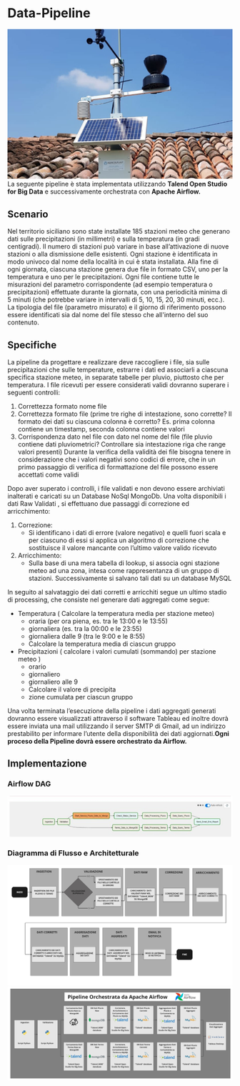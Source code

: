 # Data-Pipeline 
![](Image/stazioni-meteo-4.jpg)
La seguente pipeline è stata implementata utilizzando **Talend Open Studio for Big Data** e successivamente orchestrata con **Apache Airflow.**
## Scenario
Nel territorio siciliano sono state installate 185 stazioni meteo che generano dati sulle precipitazioni (in millimetri) e sulla temperatura (in gradi centigradi). Il numero di stazioni può variare in base all’attivazione di nuove stazioni o alla dismissione delle esistenti. Ogni stazione è identificata in modo univoco dal nome della località in cui è stata installata. Alla fine di ogni giornata, ciascuna stazione genera due file in formato CSV, uno per la temperatura e uno per le precipitazioni. Ogni file contiene tutte le misurazioni del parametro corrispondente (ad esempio temperatura o precipitazioni) effettuate durante la giornata, con una periodicità minima di 5 minuti (che potrebbe variare in intervalli di 5, 10, 15, 20, 30 minuti, ecc.). La tipologia del file (parametro misurato) e il giorno di riferimento possono essere identificati sia dal nome del file stesso che all'interno del suo contenuto.
## Specifiche
La pipeline da progettare e realizzare deve  raccogliere i file, sia sulle precipitazioni che sulle temperature, estrarre i dati ed associarli a ciascuna specifica stazione meteo, in separate tabelle per pluvio, piuttosto che per temperatura.
I file ricevuti per essere considerati validi dovranno superare i seguenti controlli:
1. Correttezza formato nome file
2.  Correttezza formato file (prime tre righe di intestazione, sono corrette? Il formato dei dati su ciascuna colonna è corretto? Es. prima colonna contiene un 	timestamp, seconda colonna contiene valori
3. Corrispondenza dato nel file con dato nel nome del file (file pluvio contiene dati pluviometrici? Controllare sia intestazione riga che range valori presenti)
Durante la verifica della validità dei file bisogna tenere in considerazione che i valori negativi sono codici di errore, che in un primo passaggio di verifica di formattazione del file possono essere accettati come validi

Dopo aver superato i controlli, i file validati e non devono essere archiviati inalterati e caricati su un Database NoSql MongoDb. Una volta disponibili i dati Raw Validati , si effettuano due passaggi di correzione ed arricchimento:
1. Correzione:
	- Si identificano i dati di errore (valore negativo) e quelli fuori scala e per ciascuno di essi si applica un algoritmo di correzione che sostituisce il valore mancante con l’ultimo valore valido ricevuto
2. Arricchimento:
	- Sulla base di una mera tabella di lookup, si associa ogni stazione meteo ad una zona, intesa come rappresentanza di un gruppo di stazioni.
	Successivamente si salvano tali dati su un database MySQL

In seguito al salvataggio dei dati corretti e arricchiti segue un ultimo stadio di processing, che consiste nel generare dati aggregati come segue:
 
- Temperatura ( Calcolare la temperatura media per stazione meteo)
  	- oraria (per ora piena, es. tra le 13:00 e le 13:55)
	- giornaliera (es. tra la 00:00 e le 23:55)
   	- giornaliera dalle 9 (tra le 9:00 e le 8:55)
  	- Calcolare la temperatura media di ciascun gruppo
- Precipitazioni ( calcolare i valori cumulati (sommando) per stazione meteo )
  	- orario
  	- giornaliero
 	- giornaliero alle 9
  	- Calcolare il valore di precipita
  	- zione cumulata per ciascun gruppo
  	  
Una volta terminata l’esecuzione della pipeline i dati aggregati generati dovranno essere visualizzati attraverso il software Tableau  ed inoltre dovrà essere inviata una mail utilizzando il server SMTP di Gmail, ad un indirizzo prestabilito per informare l’utente della disponibilità dei dati aggiornati.**Ogni proceso della Pipeline dovrà essere orchestrato da Airflow.**

## Implementazione
### Airflow DAG
![](Image/AIRFLOW.jpg)

### Diagramma di Flusso e Architetturale
![](Image/PIPELINE_detailed_V2.jpg)
![](Image/pipeline_architettura.jpg)



